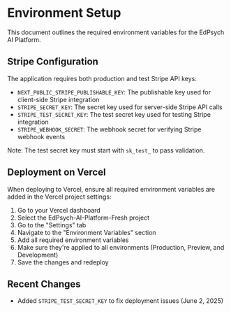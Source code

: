 # Environment Setup

This document outlines the required environment variables for the EdPsych AI Platform.

## Stripe Configuration

The application requires both production and test Stripe API keys:

- `NEXT_PUBLIC_STRIPE_PUBLISHABLE_KEY`: The publishable key used for client-side Stripe integration
- `STRIPE_SECRET_KEY`: The secret key used for server-side Stripe API calls
- `STRIPE_TEST_SECRET_KEY`: The test secret key used for testing Stripe integration
- `STRIPE_WEBHOOK_SECRET`: The webhook secret for verifying Stripe webhook events

Note: The test secret key must start with `sk_test_` to pass validation.

## Deployment on Vercel

When deploying to Vercel, ensure all required environment variables are added in the Vercel project settings:

1. Go to your Vercel dashboard
2. Select the EdPsych-AI-Platform-Fresh project
3. Go to the "Settings" tab
4. Navigate to the "Environment Variables" section
5. Add all required environment variables
6. Make sure they're applied to all environments (Production, Preview, and Development)
7. Save the changes and redeploy

## Recent Changes

- Added `STRIPE_TEST_SECRET_KEY` to fix deployment issues (June 2, 2025)